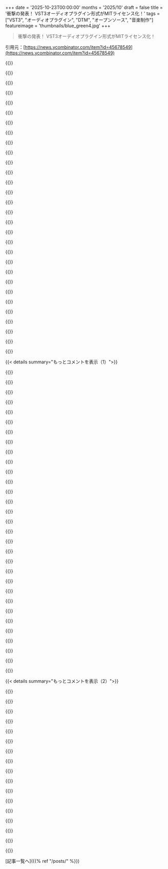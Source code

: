 +++
date = '2025-10-23T00:00:00'
months = '2025/10'
draft = false
title = '衝撃の発表！ VST3オーディオプラグイン形式がMITライセンス化！'
tags = ["VST3", "オーディオプラグイン", "DTM", "オープンソース", "音楽制作"]
featureimage = 'thumbnails/blue_green4.jpg'
+++

> 衝撃の発表！ VST3オーディオプラグイン形式がMITライセンス化！

引用元：[https://news.ycombinator.com/item?id=45678549](https://news.ycombinator.com/item?id=45678549)




{{<matomeQuote body="これはYamahaが正しいことをした例だね（SteinbergはYamaha傘下）。過去には、財政難のKorgを買収して助け、その後元のオーナーに売却したよ。80年代にはSequentialを買収したけど、2015年に創設者のDave Smithにブランド使用権を返還したんだ。Rolandの創設者、梯郁太郎もYamahaを説得したんだって。<br>https://www.soundonsound.com/music-business/history-korg-par...<br>https://www.gearnews.com/american-giants-the-history-of-sequ...<br>https://ra.co/news/42428" userName="mastazi" createdAt="2025/10/23 06:51:54" color="#ff5c5c">}}




{{<matomeQuote body="客: こんにちは、ピアノが欲しいんですけど。Yamaha: はい、どうぞ。客: ありがとう！笑、バイクも必要なんだけど、良いのが買えるところ知らない？Yamaha: 信じられないかもしれないけどね…" userName="coldtea" createdAt="2025/10/23 07:30:57" color="#ff5733">}}




{{<matomeQuote body="Yamahaって名前は同じだけど、完全に別の会社なんだ。片方がもう片方からスピンオフしただけで、両方が同じ会社で売られていた時期はないと思うよ。第二次世界大戦中に楽器会社が軍需品製造に転換して、戦後その設備と専門知識を活かすために会社を分社化した後、また楽器製造に戻ったんだ。" userName="sparky_z" createdAt="2025/10/23 07:40:41" color="#785bff">}}




{{<matomeQuote body="元々のYamahaは1954年にバイクのYA-1を作ったんだ。その成功がスピンオフにつながったんだよ。（ちなみに、バイクのTriumphと下着のTriumphは、偶然同じ名前の全然違う会社なんだ。）" userName="tessierashpool9" createdAt="2025/10/23 08:51:41" color="#45d325">}}




{{<matomeQuote body="Yamahaは他の会社とは全然違う理念を持つ古い会社だよ。その歴史も面白いから見てみてね：https://www.youtube.com/watch?v=y6t5F3cb810<br>「ねえ、面白いことやってるよ、買わない？」ってキャラを守る会社の方が、「これで大儲けできるぞ」って言う会社よりずっと長く生き残るってのはすごく示唆的だよね。後者の会社は、生き残るためにエコシステムにたくさんの害を与えることが多いからね。" userName="bayindirh" createdAt="2025/10/23 08:04:55" color="#45d325">}}




{{<matomeQuote body="Yamahaのカスタマーサービスには感動したよ。何十年も前のサクソフォンについて、将来の収益に全くつながらないのに対応してくれたんだ。音楽関連だけどね。" userName="singingfish" createdAt="2025/10/23 10:47:20" color="#785bff">}}




{{<matomeQuote body="日本の会社が良いサービスをするのは、将来の収益のためじゃないんだ。彼らが作ったものや、それを大切にする人への敬意からだよ。製品が生き続け、それを守り大切にする人に喜びをもたらしてほしいんだ。これは全く異なる、もっと深い哲学だよね。これは日本の会社に限った話じゃないけどね。Lamyの担当者が言ってたけど、ドイツの工場では生産終了した万年筆を無料で新品同様に直してくれたんだって。" userName="bayindirh" createdAt="2025/10/23 14:12:48" color="#ff33a1">}}




{{<matomeQuote body="80年代初期のMercedesのパーツが欲しい？地元のディーラーは持ってるか、どこで手に入るか知ってるだろうね。50年代初期のなら？Stuttgartに送ってくれる人を知ってるだろう。30年代初期のなら？Stuttgartに、なんと「わざわざ作ってくれる人」を知ってる人がいるんだって。もちろん、それなりの値段はするけどね。" userName="ErroneousBosh" createdAt="2025/10/23 15:50:20" color="#45d325">}}




{{<matomeQuote body="ヤマハ発動機は大型トラックなんて作ってないと思うな。バイクとかATV、船のエンジンとかは作ってるけど、車全体は違うよ。あと、楽器作ってるヤマハ（ヤマハ株式会社）とヤマハ発動機って、元は同じグループだけど今は全然別の会社だからね。" userName="cisophrene" createdAt="2025/10/23 07:44:17" color="">}}




{{<matomeQuote body="ヤマハってネットワークスイッチも作ってるらしいじゃん。コンピュータオーディオ機器のサポートのためだろうけど、検索で見つけた時はマジでびっくりしたよ。<br>URL: https://usa.yamaha.com/products/proaudio/network_switches/in...<br>技術はあるだろうけど、メインから外れてるからOEM製品のバッジ変えただけなのかな？" userName="somat" createdAt="2025/10/23 10:16:04" color="">}}




{{<matomeQuote body="Norton Commanderっていうバイクもあるし、Nokiaは氷や雪に効くスタッド付きの冬用自転車タイヤを売ってたこともあるんだぜ。" userName="rzzzt" createdAt="2025/10/23 13:20:53" color="">}}




{{<matomeQuote body="ヤマハとヤマハ発動機は独立してるけど、元々は子会社のスピンオフなんだよ。同じロゴを共有する協定もあるし、ヤマハ Corporationはヤマハ Motorの株も少し持ってるんだぜ。" userName="coldtea" createdAt="2025/10/23 08:16:16" color="#ff5733">}}




{{<matomeQuote body="ヤマハ Motorのロゴが音叉なの、超好き！綺麗で古風なロゴ（1967年かららしいけどね）だけど、バイクについてるのを見るとやっぱ変な感じがするんだよな～。<br>URL: https://www.yamaha.com/en/about/history/logo/" userName="jurip" createdAt="2025/10/23 11:47:30" color="">}}




{{<matomeQuote body="ヤマハもBMWも、過去の生産モデルの部品なら何でも作れるツール持ってると思うぜ。どこまで遡れるか知らないけど、60年代、70年代、たぶん50年代のモデルでも全部いけるって聞いたよ。古いものは高くなるけど、本当に欲しいなら作ってくれるんじゃない？" userName="Projectiboga" createdAt="2025/10/23 19:43:36" color="">}}




{{<matomeQuote body="ヤマハは今でも製品のドキュメントをしっかり残してて、長期のドライバーサポートを提供してくれるんだ。1999年のUSB製品も、26年経った今でもWindows 11やmacOS用のドライバーがちゃんとメンテされてるよ。マジすごい！" userName="TazeTSchnitzel" createdAt="2025/10/23 09:34:17" color="#ff33a1">}}




{{<matomeQuote body="子供の頃、ヤマハ音楽会社が先にできたって知らなかったな。高級サックスを見て、フランス製の他にバイク会社（ヤマハ）製があるのが不思議だった。なんでバイク会社がハイエンド楽器の技術を持ってるのかって。でもヤマハ音楽は1887年創業で、リードオルガンから始まったんだ。リードオルガンは技術的でリードを使う高級品だから、サックスやシンセサイザーの専門知識があるのはすごく納得がいくよ。" userName="ants_everywhere" createdAt="2025/10/23 12:22:52" color="#ff33a1">}}




{{<matomeQuote body="残念だけど、全ての日本企業がそうじゃないんだよな。中には何でも売っちゃうようなとこもあるし、四半期ごとのGrowthが全てって考えてるとこもあるからね。" userName="jimnotgym" createdAt="2025/10/23 19:04:44" color="">}}




{{<matomeQuote body="アスタリスクの意味はわかんないけど、Nokian TyresとNokia（通信会社）は、同じ町でできたってだけで関係ないんだ。Nokiaは1990年にフットウェア部門を分離するまでは、ゴム長靴も作ってたんだぜ。そこから電子機器に集中したんだってさ。" userName="kilpikaarna" createdAt="2025/10/23 16:01:22" color="">}}




{{<matomeQuote body="彼らがすべての製品、特にソフトウェアで同じようにするとは思わないな。サポートを打ち切った製品がすぐに二つ思いつくよ。" userName="oidar" createdAt="2025/10/23 10:56:51" color="">}}




{{<matomeQuote body="同じ会社だよ。“異なる法人格”があるのかもしれないけど、実質は同じ。https://en.wikipedia.org/wiki/Yamaha_Corporation" userName="reactordev" createdAt="2025/10/23 12:04:47" color="#785bff">}}




{{<matomeQuote body="Nokianの自転車用スタッドタイヤは最高だったな！冬に何キロもこれで走ったもんだ！" userName="blacklion" createdAt="2025/10/23 14:57:32" color="">}}




{{<matomeQuote body="VST3がMITライセンスになったのはおめでとう！でも、CLAPがすごく成功したから、それに押されてそうな気がするな。CLAPの情報はここ見てね: https://u-he.com/community/clap/" userName="keyle" createdAt="2025/10/23 06:13:49" color="">}}




{{<matomeQuote body="CLAPはVST3やLV2みたいにプラグインをマニフェストで記述できないから、プラグインのスキャンが遅くなるんだ。<br>あと、CLAPはMIDIデータを3～4種類の方法で扱うから、ホストを実装する時に複数のコンバーターが必要になるね。<br>でも、CLAPはVST3のようなCOMライクなシステムを使ってないから、はるかにシンプルだよ。<br>VST3のSDKのインターフェースはC++の仮想関数として記述されてるけど、vtablesのレイアウトは標準化されてないから、コンパイラーによって違う可能性もあるのに、どうやって移植性を確保してるのか疑問だよ。<br>例: https://github.com/steinbergmedia/vst3_pluginterfaces/blob/3..." userName="codedokode" createdAt="2025/10/23 07:32:53" color="#ff5733">}}




{{<matomeQuote body="CLAPってどれくらい普及してるの？最近の人気のプラグインは、たいていCLAP版も提供してるのかな？" userName="dsp_person" createdAt="2025/10/23 07:08:59" color="">}}




{{<matomeQuote body="あれらはCOMクラスだよ。vtableのレイアウトはちゃんと仕様で決められてるんだ。" userName="Zoadian" createdAt="2025/10/23 08:37:40" color="#45d325">}}




{{<matomeQuote body="CLAPがMIDIデータを3～4種類の方法で扱うって話だけど、VST3はMIDIを全くサポートしてないのと対照的だよね。何千ものダミーパラメーターをMIDIコントローラーナンバーにハードコードするのが「サポート」だとでも言うなら話は別だけど。" userName="duped" createdAt="2025/10/23 12:56:00" color="#ff5733">}}




{{<matomeQuote body="VST3はノートオン/オフやノートエクスプレッションに独自のイベントを使うよ。MIDIコントローラーはホストがパラメーター変更に変換するんだ。DAWでコントローラーをプラグインにマッピングするならいいけど、MIDIデータを変換する「MIDIエフェクト」を作るのは難しいね。ノートエクスプレッションとポリフォニックプレッシャーで別々のイベントがあるのも興味深いな、ポリフォニックプレッシャーもノートエクスプレッションとみなせるのに。" userName="codedokode" createdAt="2025/10/23 14:31:13" color="#38d3d3">}}




{{<matomeQuote body="ここ1年くらいで買った商用プラグインは全部CLAP対応してるよ。JUCE 7以降は、オープンソースプロジェクトがCLAPフォーマットを追加するための良いライブラリもあるみたいだね。VST2プラグインにはオープンソースだけど、ビルドするのが違法（または少なくとも不法行為）なものがたくさんあるってことについて、まだわだかまりが残ってると思うよ。" userName="bandrami" createdAt="2025/10/23 08:17:16" color="#ff33a1">}}




{{<matomeQuote body="GCCはCOMクラスのために特別な処理をしてないと思うんだけど、Linuxでは「Itanium CXX ABI」っていうvtableレイアウトを規定するのを使ってて、これがCOMクラスのレイアウトとたまたま合うことがあるんだ。でも、他のコンパイラが同じレイアウトを使うってC++標準で保証されてるわけじゃないから、当てにはできないね。" userName="codedokode" createdAt="2025/10/23 09:06:24" color="">}}




{{<matomeQuote body="ホストはMIDIコントローラーをパラメーター変更に変換するって言うけど、これってSteinberg以外はみんな間違いだと思ってるよ。MIDIメッセージ（CCとかピッチベンドとか）はパラメーターじゃないんだからさ。" userName="duped" createdAt="2025/10/23 15:23:46" color="">}}




{{< details summary="もっとコメントを表示（1）">}}

{{<matomeQuote body="VST2の失敗から学んだかと思いきや、VST3はさらにWindows Component Object Modelをベースにしてて、さらにひどくなったね。車輪の再発明を避けたかったんだろうけど、リアルタイムオーディオプラグインやホストサポートには最悪のモデルだよ。APIはめちゃくちゃ複雑になったし、テストは悪夢だった。U-Heの開発者たちは現場の経験が全然違うのがわかるよ。" userName="pjbk" createdAt="2025/10/23 07:47:41" color="#ff5c5c">}}




{{<matomeQuote body="VST3が使われてる場所ではどこでもABIは安定してるよ。そうじゃないと何も動かないはずだからさ。" userName="duped" createdAt="2025/10/23 12:45:51" color="">}}




{{<matomeQuote body="違うよ。VST2とVST3は名前が似てるだけで、共通点は何もないんだ。" userName="codedokode" createdAt="2025/10/23 12:40:21" color="">}}




{{<matomeQuote body="僕の理解だと、VST3（とCLAP）はパラメーター値のルーティングが自由だから、すごく良いんだ。MIDIコントローラーだけじゃなくて、オートメーションカーブや他のプラグイン出力からもパラメーター値を送れる。例えば、2つのオートメーションカーブを掛け算プラグインで合成して、LPFの「カットオフ周波数」に入力して、MIDIノブでその変調量をコントロールできるとかね。プラグインがパラメーターを別入力として扱えるから、こういうのが自由にできるってことだよね。何か見落としてるかな？プラグイン開発はしたことないんだけどさ。" userName="codedokode" createdAt="2025/10/23 23:48:10" color="#ff5733">}}




{{<matomeQuote body="いくつか問題があるよ。まず、VST3はVST2やAUと共存しなきゃならないから、結局多くのプラグインでVST3イベントもMIDIに変換されちゃう。次に、パラメーター値は特別で、モジュレーションは直接パラメーター値をいじるんじゃなくて、その上にモジュレーションソースとして使うべきなんだ。MIDI CCなんかはモジュレーションソースとして扱われることが多い。それに、パラメーターは動的に扱えないから、MIDIコントローラーをモジュレーションに使いたいなら専用のパラメーターが必要だよ。VST3では、プラグイン間でパラメーターを出力して他のプラグインにルーティングするなんて、ほぼ不可能。だからVST3はMIDIの扱いが柔軟じゃなくて、MIDIサポートが貧弱なんだ。" userName="duped" createdAt="2025/10/24 01:36:12" color="#ff5733">}}




{{<matomeQuote body="VST3は最近`moduleinfo.json`機能が追加されたばかりだし、ホストはプラグインのスキャンを賢くやってるから、CLAPが宣言ファイルなしで速いって言っても、DLLが重い処理をしないのが一番だよ。CLAPのMIDIデータ表現は複数あるけど、プラグイン側での実装はそんなに難しくないんだ。それに比べてVST3は、パラメーターキューの扱いが特殊すぎて、効率的に書くのが大変。JUCEでさえ、VST3ビルドよりVST2ビルドの方がオートメーションがうまくいく場合があるんだ。MIDI CCのためにダミーパラメーターを2048個も作らなきゃいけないなんて指摘も的確だよ。VST3のAPIはめちゃくちゃで、バグも多いし、実装には何週間もかかった。CLAPは2、3日でサポートできたし、APIは簡潔でドキュメントもよく整備されてる。CLAPの開発に関わってたからちょっと偏見はあるけど、CLAPがダメなら正直に言うよ。" userName="wrl" createdAt="2025/10/23 15:37:23" color="#38d3d3">}}




{{<matomeQuote body="リアルタイムオーディオプラグインやオーディオホストサポートにとって、COMは非常に悪いモデルだ。COMは仮想テーブル内の3つの定義済み呼び出しに過ぎない。CLAPも似ていて、たくさんの関数ポインタを提供しているね。" userName="p0nce" createdAt="2025/10/23 11:33:12" color="#ff5c5c">}}




{{<matomeQuote body="なんで？Juceでは、複数のビルドターゲットを選ぶだけの問題じゃないの？" userName="conradfr" createdAt="2025/10/23 14:28:26" color="">}}




{{<matomeQuote body="規格通りに書けば、VST3以外は全部動くはずだよ。" userName="codedokode" createdAt="2025/10/23 14:32:06" color="">}}




{{<matomeQuote body="結構音楽やってるけど、CLAPプラグインなんてまだ一度も見たことないよ。" userName="artdigital" createdAt="2025/10/23 15:50:29" color="">}}




{{<matomeQuote body="ABIはC++標準でカバーされてなくて、ターゲットやアーキテクチャに依存するんだ。この議論の目的では、VST3がサポートするターゲットとアーキテクチャではC++のvtableのABIは安定してるよ。<br>コンパイラとリンカがABIに従わないと、共有ライブラリのコンパイルやリンクには使い物にならないね。だから実際、ほとんどの有用なコンパイラは同じABIをターゲットにしてる。WindowsのMinGWのgccはちょっと変だけど、ほとんどのプロダクションソフトウェアはそれをサポートしてないしね。" userName="duped" createdAt="2025/10/23 16:10:55" color="#785bff">}}




{{<matomeQuote body="COMは仮想テーブル内の3つの呼び出しだけって言うけど、実装側ではプラットフォームのvtable ABIがCOMと完全に一致すればそう単純でもあり得る。でも、問い合わせるたびに新しいオブジェクトを割り当てるような、もっと複雑な実装も可能だよ。<br>たとえオブジェクトがC++で実装されていて、プラットフォームのvtable ABIがCOMと完璧に一致して、実装しているインターフェースを正確に知っていても、dynamic_castは法的に使えないんだ。なぜなら、1つのクラスが両方のインターフェースから継承しているという要件がないからね。概念的な“COMオブジェクト”は、各インターフェースごとに1つのクラスとして実装されることもあり、それぞれが共有データクラスへのポインタを含むことが多いよ。これが、個々のインターフェースに対して参照カウントを行う必要がある理由でもある。実装側で全てに1つの参照カウントを共有するのは合法だけど、それは決して必須じゃないんだ。" userName="jsmith45" createdAt="2025/10/23 15:02:17" color="#38d3d3">}}




{{<matomeQuote body="うん、https://ossia.io で存在するほぼ全てのプラグインAPIの実装を経験したけど、VST3はやめてCLAPに移行すべきなのは間違いないね。" userName="jcelerier" createdAt="2025/10/24 00:50:31" color="#38d3d3">}}




{{<matomeQuote body="VST3ではパラメータ変更に線形補間を使うから、DAWはプラグインがどう値を解釈するか予測できて、オートメーションカーブの最適な近似を作れるんだ。でもCLAPには補間方法が定義されてないから、プラグインごとにやり方が違って予測不能で、正確なサンプル精度じゃないかもね。<br>スペックで補間について見当たらなかったけど、ノートエクスプレッションの補間については言及してるよ。あと、CLAPはパラメータとノートエクスプレッションに同じイベントを使うべきだったんじゃないかな？似てるし。<br>MIDI CCsにマップされる”ダミー”パラメータを作る必要があるってコメントは的を得てるね。JUCEはこれをやってる。2048個の追加パラメータが必要って、これはひどい解決策だよ。MIDI2は128個以上のコントローラがあるんだからね。URL: https://github.com/free-audio/clap/blob/main/include/clap/ev..." userName="codedokode" createdAt="2025/10/23 23:35:29" color="#ff5c5c">}}




{{<matomeQuote body="VST3はCOM vtableのレイアウトを実装してないってことに注意して。彼らのCOMライクなFUnknownは、実質3つの仮想メソッドとたくさんのGUIDsだけだよ。プラットフォームのC++ ABIが壊れないことに頼ってるんだ。<br>QueryInterfaceが異なるオブジェクトを返すってのは正しいけど、参照カウントを手動で管理しないなら、それが著しく複雑になるわけじゃないよ。" userName="debugnik" createdAt="2025/10/24 13:53:48" color="#ff5733">}}




{{<matomeQuote body="コンパイラとリンカがABIに従わないと共有ライブラリのコンパイルやリンクにはほとんど役に立たないって言うけど、C++では違うコンパイラで作られたライブラリをリンクしちゃいけないってこと？この場合はC互換のインターフェースを使うべきなのかな？" userName="codedokode" createdAt="2025/10/23 23:54:04" color="">}}




{{<matomeQuote body="u-heは昔より規模が大きくなったよ。DivaやHans ZimmerがZebraを使ってるおかげで人気が出てきてるみたい。インタビューでもHans Zimmerはu-heをすごく褒めてるんだ。" userName="cbzbc" createdAt="2025/10/23 12:10:42" color="">}}




{{<matomeQuote body="u-heは最近、素晴らしいバーチャル楽器をたくさん作ってるよね。Divaは特に大ヒットだよ。" userName="yahoozoo" createdAt="2025/10/23 11:31:34" color="">}}




{{<matomeQuote body="DAWのルーティングシステムを設計しようとしてたんだけど、オーディオ、MIDI、オートメーションの3種類のデータをプラグインで自由にルーティングできたら面白いなって思ったんだ。VST3のパラメータ補間モデルは便利だけど、パーノートパラメータは未対応なのが弱点かな。プラグインが出力パラメータを持てば、パラメータデータも処理できると思うよ。" userName="codedokode" createdAt="2025/10/24 06:18:12" color="#45d325">}}




{{<matomeQuote body="CLAPフォーマットがめちゃくちゃ良いから、VST3もMITライセンス化したんだと思う。SteinbergはVST3を無理やり押し付けて、VST2.4 SDKを消したり、開発者を脅したりして、CLAPの普及を邪魔してきたよね。" userName="oybng" createdAt="2025/10/23 14:58:05" color="#785bff">}}




{{<matomeQuote body="独自フォーマットからの移行はもう遅すぎるくらいだよ。DAWをたくさん使うから、プラグインのスキャンにすごく時間がかかるんだ。AppleとかAvidが、この件を受けて開発者たちの負担を減らす話し合いをしてくれるといいな。AAXはコンパイルが大変だし、AUはVSTのラッパーだったりするから、もっと標準化が進んでほしいね。" userName="postit" createdAt="2025/10/23 09:39:55" color="#785bff">}}




{{<matomeQuote body="Linuxに完全移行してから、DAWも音楽制作も完全にやめちゃったんだ。デジタルオーディオ業界って商業主義的すぎる気がするから、Blenderみたいなのが出てきて、業界を変えてほしいな。" userName="sureglymop" createdAt="2025/10/23 21:53:26" color="">}}




{{<matomeQuote body="このニュースは技術者にとって最高の発表だよ！コミュニティが何年も待ち望んでいたことだよね。フォーラムでこんなにひっそり発表するなんて、めちゃくちゃすごい！SteinbergとYAMAHAに感謝だね。きっとこれからもっと良いことがたくさん起こるはずだよ。" userName="pmkary" createdAt="2025/10/23 08:42:57" color="#ff33a1">}}




{{<matomeQuote body="最近、オープンソースのオーディオ分野には良いニュースがたくさんあるね。Audacityの今後のバージョン4の計画に関するこの動画も見てみてよ: https://www.youtube.com/watch?v=QYM3TWf_G38" userName="p4bl0" createdAt="2025/10/23 06:10:24" color="#38d3d3">}}




{{<matomeQuote body="面白いことに、その動画の25分あたりでVST3ホストの実装がいかに大変か話してるんだ。「やるなら、相当な時間を覚悟しろ」だって。" userName="dtf" createdAt="2025/10/23 06:55:21" color="">}}




{{<matomeQuote body="俺は自分でVST3ホストを持ってるけど、正直そんなに難しくないよ。本当に問題なのは、多くのプラグインが標準じゃない「変なこと」をするせいで動かないことなんだ。" userName="Zoadian" createdAt="2025/10/23 08:39:20" color="#ff5c5c">}}




{{<matomeQuote body="確か、それって動画でも言ってたよね。" userName="moritzruth" createdAt="2025/10/23 14:41:10" color="">}}




{{<matomeQuote body="VST3技術なしで同じことを実装してみなよ。もしやるつもりなら、相当な時間を覚悟しといた方がいいよ…。" userName="sim7c00" createdAt="2025/10/23 08:22:15" color="">}}




{{<matomeQuote body="Google Analyticsをまたこっそり入れようとしないことを願うだけだよ。" userName="junon" createdAt="2025/10/23 09:02:39" color="">}}




{{<matomeQuote body="Audacity 4はかなり注意して見てるよ。また何かやらかさないか確認するためね（笑）。" userName="BolexNOLA" createdAt="2025/10/23 12:58:42" color="">}}

{{</details>}}




{{< details summary="もっとコメントを表示（2）">}}

{{<matomeQuote body="これはすごいニュースだね。みんなが言ってる通り、CLAPがきっかけなのは間違いないけど、どう進化していくか楽しみだ。VSTはサポートが複雑だけど、CLAPはもっとシンプル。でも、VSTの方がずっと普及してるよね。" userName="sagacity" createdAt="2025/10/23 06:23:41" color="#ff5c5c">}}




{{<matomeQuote body="CLAPをサポートしてるプラグインは200個に1個くらいで、VSTは100%サポートされてる。だから、VST3がもっと簡単に、少ないライセンス負担で、コミュニティ貢献もあれば、これは大きいことだよ。ほとんどのプラグインがCLAPに対応するまでには、もし対応したとしても、まだしばらくかかるだろうね（CLAPとかけてるけどね）。" userName="coldtea" createdAt="2025/10/23 07:36:27" color="#ff5733">}}




{{<matomeQuote body="ほとんどのプラグインは直接APIを使わず、JUCEみたいなラッパーに依存してるんだ。JUCEがCLAPをサポートすれば、プラグインも追随するだろうね。来年にはそうなるはず。もっと大きな問題はホスト側だよ。AppleやAvidは多分CLAPをサポートしないだろうけど、Ableton以外のほとんどはサポートしてる。彼らは業界の他よりも動きが遅いんだ（VST3の実装に10年くらいかかってる）。CLAPはホスト側もプラグイン側も格段に使いやすいから、これって変だよね。とはいえ、CLAPプラグインをVST3やAUとしてラップすることは今でも可能だよ。正直、それが一番手っ取り早い方法だろうね。" userName="duped" createdAt="2025/10/23 13:27:14" color="#45d325">}}




{{<matomeQuote body="CLAPをサポートしてるクールなやつもいくつかあるよ。例えば、Surge XTってオープンソースシンセサイザーは、1万個のプリセットが内蔵されてるんだ: https://surge-synthesizer.github.io/<br>あと、TX16Wxって非プロ用なら無料で使えるサウンドフォントサンプラーもあるよ: https://www.tx16wx.com/<br>全部はできないかもしれないけど、初心者にとっては、この二つで無料なのにかなり広範囲をカバーしてくれるよ。" userName="revision17" createdAt="2025/10/23 16:58:09" color="#38d3d3">}}




{{<matomeQuote body="CLAPはプラグインサポートの面でAUと似てくるかもしれないね。AUもかなり一般的だから。" userName="mycall" createdAt="2025/10/23 09:30:19" color="">}}




{{<matomeQuote body="CLAPはAUの普及率には全然及ばないよ。ほとんどのVSTプラグインにはAUバージョンがあるし（80〜90%くらい、主要なものは99%）、CLAPバージョンがあるVSTプラグインなんてほとんどないよ（1〜5%くらい、これでも多めに見積もってる）。" userName="coldtea" createdAt="2025/10/23 09:34:17" color="#38d3d3">}}




{{<matomeQuote body="今すぐ普及するわけじゃないのは分かってるよ。でも、別のフォーマットの余地があるってことさ。AUが、どうやって新しいフォーマットが浸透するか良い例だね。" userName="mycall" createdAt="2025/10/23 11:15:34" color="">}}




{{<matomeQuote body="AUはLogic ProがAUしか読み込めず、そのユーザー層が魅力的だから普及した。<br>しかしCLAPは、CLAPのみを読み込むDAWがない。これはSteinbergがVST3で直面した問題と同じだね。VST2ライセンスを廃止して強制したけど、開発者は抵抗した。最近になってCubase/NuendoがVST2サポートを終了すると発表されたけど、CLAPはSteinbergのように強制できないし、CLAP専用DAWもないから、普及は難しいだろうね。" userName="pottering" createdAt="2025/10/23 20:27:16" color="#45d325">}}




{{<matomeQuote body="オーディオの専門家じゃないけど、僕の観察はこうだね：1. VSTがもっとオープンになるのは良いこと！<br>2. SDKは想像よりずっと大きそうだ。特に’このAPIは、他のどのスレッドからでもメインスレッドでのタスクのスケジューリングを可能にする’って部分が、オーディオ生成中心のAPIなのに、何に使うのか分かりにくかった。<br>3. 記事の表示がちょっとおかしい。ちゃんとしたリンクとMarkdownリンクが混在してるし、アスタリスクで囲まれた太字もあって、分かりにくいね。" userName="unwind" createdAt="2025/10/23 07:13:43" color="">}}




{{<matomeQuote body="＞SDKは想像よりずっと大きそうだ。特に’このAPIは、他のどのスレッドからでもメインスレッドでのタスクのスケジューリングを可能にする’って部分が、オーディオ生成中心のAPIなのに、何に使うのか分かりにくかった。<br>VSTプラグインはほとんどがGUIを持ってるから、VST SDKはクロスプラットフォームのUIフレームワーク全体をサポートする必要があるんだ。このスレッディング機能は、主にメイン（UI）スレッドへ入力イベントやレンダリング更新をやり取りするためのものだよ。" userName="swiftcoder" createdAt="2025/10/23 07:31:37" color="#38d3d3">}}




{{<matomeQuote body="VSTには単一のUIフレームワークなんてないよ。プラグインAPIはGUIウィンドウの作成、破棄、サイズ変更のためのインターフェースがあるだけ。VSTGUIを使う必要はないんだ。" userName="codedokode" createdAt="2025/10/23 07:45:03" color="#ff5c5c">}}




{{<matomeQuote body="背景として、VSTのUIはバリエーションがかなり豊富で、まるでゲームのUIみたいにクリエイティブなものが多いよ。" userName="CapsAdmin" createdAt="2025/10/23 07:57:36" color="">}}




{{<matomeQuote body="良くも悪くも、ひどいことが多いけどね。UXって言葉が生まれる前の時代にタイムスリップしたみたいだよ。" userName="dmix" createdAt="2025/10/24 01:16:57" color="">}}




{{<matomeQuote body="その通り、ネイティブハンドルが渡されるだけ。それをどう使うかは自由だね。JUCEは人気のUIフレームワークだよ（少なくとも10年前は）。ElectronアプリをVSTに入れている人たちも見たことがあるね。" userName="junon" createdAt="2025/10/23 09:05:03" color="#785bff">}}




{{<matomeQuote body="ああ、これは本当に厄介な問題になりそうだね。なのに僕たちは、リアルタイムオーディオ処理にC++を使うのと他の言語を使うのと、どっちが良いかって議論してるんだから。" userName="pjmlp" createdAt="2025/10/23 11:12:06" color="">}}




{{<matomeQuote body="スレッドAPIの背景はね、プラグインは’メイン’と’オーディオ’スレッドを基本とするんだ。APIは各メソッドがどのスレッドから呼べるか決めているよ。<br>’メイン’スレッドは主にUIを担当し、プラグインは重い処理をバックグラウンドスレッドでやりたいけど、このモデルがスレッドの管理を難しくしているんだ。<br>CLAPはホストのスレッドプールにフックする拡張を導入して、プラグインがスレッドを自分で生成しなくて済むようにした。VST3もこれをコピーしているよ。<br>APIの注釈は、どこでメソッドを安全に呼べるかのメモさ。<br>複雑に聞こえるなら、その通り。大半はVST3が生み出した複雑性だね。" userName="duped" createdAt="2025/10/23 13:44:47" color="#38d3d3">}}

{{</details>}}



[記事一覧へ]({{% ref "/posts/" %}})

